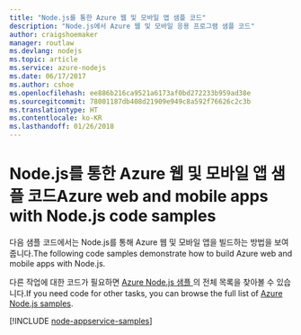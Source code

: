 ```yaml
---
title: "Node.js를 통한 Azure 웹 및 모바일 앱 샘플 코드"
description: "Node.js에서 Azure 웹 및 모바일 응용 프로그램 샘플 코드"
author: craigshoemaker
manager: routlaw
ms.devlang: nodejs
ms.topic: article
ms.service: azure-nodejs
ms.date: 06/17/2017
ms.author: cshoe
ms.openlocfilehash: ee886b216ca9521a6173af0bd272233b959ad38e
ms.sourcegitcommit: 78001187db408d21909e949c8a592f76626c2c3b
ms.translationtype: HT
ms.contentlocale: ko-KR
ms.lasthandoff: 01/26/2018
---
```

# <a name="azure-web-and-mobile-apps-with-nodejs-code-samples"></a><span data-ttu-id="03215-103">Node.js를 통한 Azure 웹 및 모바일 앱 샘플 코드</span><span class="sxs-lookup"><span data-stu-id="03215-103">Azure web and mobile apps with Node.js code samples</span></span>

<span data-ttu-id="03215-104">다음 샘플 코드에서는 Node.js를 통해 Azure 웹 및 모바일 앱을 빌드하는 방법을 보여줍니다.</span><span class="sxs-lookup"><span data-stu-id="03215-104">The following code samples demonstrate how to build Azure web and mobile apps with Node.js.</span></span>

<span data-ttu-id="03215-105">다른 작업에 대한 코드가 필요하면 [Azure Node.js 샘플 ](https://azure.microsoft.com/resources/samples/?term=nodejs)의 전체 목록을 찾아볼 수 있습니다.</span><span class="sxs-lookup"><span data-stu-id="03215-105">If you need code for other tasks, you can browse the full list of [Azure Node.js samples](https://azure.microsoft.com/resources/samples/?term=nodejs).</span></span>

[!INCLUDE [node-appservice-samples](../docs-ref-conceptual/includes/appservice-samples.md)]